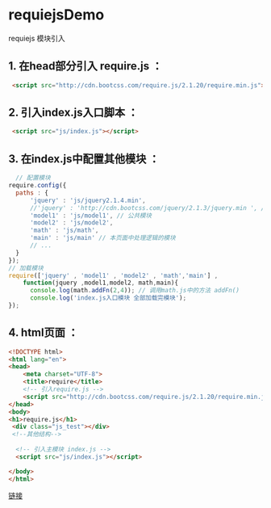 # requiejsDemo
requiejs 模块引入

## 1. 在head部分引入 require.js ：
```html
 <script src="http://cdn.bootcss.com/require.js/2.1.20/require.min.js"></script>
 ```
 
## 2. 引入index.js入口脚本 ：
```html
 <script src="js/index.js"></script>
```

## 3. 在index.js中配置其他模块 ：
```js
  // 配置模块
require.config({
  paths : {
      'jquery' : 'js/jquery2.1.4.min',
      //'jquery' : 'http://cdn.bootcss.com/jquery/2.1.3/jquery.min ', // 引入外部依赖的库
      'model1' : 'js/model1', // 公共模块
      'model2' : 'js/model2',
      'math' : 'js/math',
      'main' : 'js/main' // 本页面中处理逻辑的模块
      // ...
  }
});
// 加载模块
require(['jquery' , 'model1' , 'model2' , 'math','main'] ,
    function(jquery ,model1,model2, math,main){
      console.log(math.addFn(2,4)); // 调用math.js中的方法 addFn()
      console.log('index.js入口模块 全部加载完模块');
});
```

## 4. html页面 ：
```html
<!DOCTYPE html>
<html lang="en">
<head>
    <meta charset="UTF-8">
    <title>require</title>
    <!-- 引入require.js -->
    <script src="http://cdn.bootcss.com/require.js/2.1.20/require.min.js"></script>
</head>
<body>
<h1>require.js</h1>
 <div class="js_test"></div>
 <!--其他结构-->
 
  <!-- 引入主模块 index.js -->
  <script src="js/index.js"></script>

</body>
</html>

```

[链接](http://www.runoob.com/w3cnote/requirejs-tutorial-1.html)
